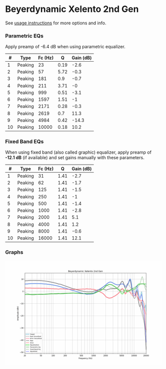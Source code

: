# Beyerdynamic Xelento 2nd Gen
See [usage instructions](https://github.com/jaakkopasanen/AutoEq#usage) for more options and info.

### Parametric EQs
Apply preamp of -6.4 dB when using parametric equalizer.

|   # | Type    |   Fc (Hz) |    Q |   Gain (dB) |
|-----|---------|-----------|------|-------------|
|   1 | Peaking |        23 | 0.19 |        -2.6 |
|   2 | Peaking |        57 | 5.72 |        -0.3 |
|   3 | Peaking |       181 | 0.9  |        -0.7 |
|   4 | Peaking |       211 | 3.71 |        -0   |
|   5 | Peaking |       999 | 0.51 |        -3.1 |
|   6 | Peaking |      1597 | 1.51 |        -1   |
|   7 | Peaking |      2171 | 0.28 |        -0.3 |
|   8 | Peaking |      2619 | 0.7  |        11.3 |
|   9 | Peaking |      4984 | 0.42 |       -14.3 |
|  10 | Peaking |     10000 | 0.18 |        10.2 |

### Fixed Band EQs
When using fixed band (also called graphic) equalizer, apply preamp of **-12.1 dB** (if available) and set gains manually with these parameters.

|   # | Type    |   Fc (Hz) |    Q |   Gain (dB) |
|-----|---------|-----------|------|-------------|
|   1 | Peaking |        31 | 1.41 |        -2.7 |
|   2 | Peaking |        62 | 1.41 |        -1.7 |
|   3 | Peaking |       125 | 1.41 |        -1.5 |
|   4 | Peaking |       250 | 1.41 |        -1   |
|   5 | Peaking |       500 | 1.41 |        -1.4 |
|   6 | Peaking |      1000 | 1.41 |        -2.8 |
|   7 | Peaking |      2000 | 1.41 |         5.1 |
|   8 | Peaking |      4000 | 1.41 |         1.2 |
|   9 | Peaking |      8000 | 1.41 |        -0.6 |
|  10 | Peaking |     16000 | 1.41 |        12.1 |

### Graphs
![](./Beyerdynamic%20Xelento%202nd%20Gen.png)
